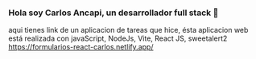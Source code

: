 ### Hola soy Carlos Ancapi, un desarrollador full stack 👋

aqui tienes  link de un aplicacion de tareas que hice, ésta aplicacion web está realizada con javaScript, NodeJs, Vite, React JS, sweetalert2
https://formularios-react-carlos.netlify.app/

<!--
**CarlosAncapi/CarlosAncapi** is a ✨ _special_ ✨ repository because its `README.md` (this file) appears on your GitHub profile.

Here are some ideas to get you started:

- 🔭 I’m currently working on ...
- 🌱 I’m currently learning ...
- 👯 I’m looking to collaborate on ...
- 🤔 I’m looking for help with ...
- 💬 Ask me about ...
- 📫 How to reach me: ...
- 😄 Pronouns: ...
- ⚡ Fun fact: ...
-->
